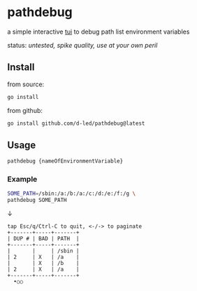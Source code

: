 # pathdebug

a simple interactive [tui](https://en.wikipedia.org/wiki/Text-based_user_interface) to debug path list environment variables

status: *untested, spike quality, use at your own peril*

## Install

from source:

```bash
go install
```

from github:

```bash
go install github.com/d-led/pathdebug@latest
```

## Usage

```bash
pathdebug {nameOfEnvironmentVariable}
```

### Example

```bash
SOME_PATH=/sbin:/a:/b:/a:/c:/d:/e:/f:/g \
pathdebug SOME_PATH
```

&darr;

```text
tap Esc/q/Ctrl-C to quit, <-/-> to paginate
+-------+-----+-------+
| DUP # | BAD | PATH  |
+-------+-----+-------+
|       |     | /sbin |
| 2     | X   | /a    |
|       | X   | /b    |
| 2     | X   | /a    |
+-------+-----+-------+
  •○○
```
